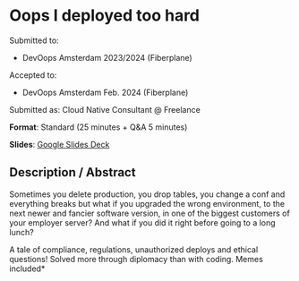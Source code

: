 # Oops I deployed too hard

Submitted to:
- DevOops Amsterdam 2023/2024 (Fiberplane)

Accepted to: 
- DevOops Amsterdam Feb. 2024 (Fiberplane)

Submitted as: Cloud Native Consultant @ Freelance

**Format**: Standard (25 minutes + Q&A 5 minutes)

**Slides**: [Google Slides Deck](https://docs.google.com/presentation/d/15OkDT31ll8dBakYg15Sj_1HNR7qI57tNSdb_IbTak40/edit?usp=sharing)

## Description / Abstract

Sometimes you delete production, you drop tables, you change a conf and everything breaks but what if you upgraded the wrong environment, to the next newer and fancier software version, in one of the biggest customers of your employer server?
And what if you did it right before going to a long lunch?

A tale of compliance, regulations, unauthorized deploys and ethical questions!
Solved more through diplomacy than with coding.
Memes included*
